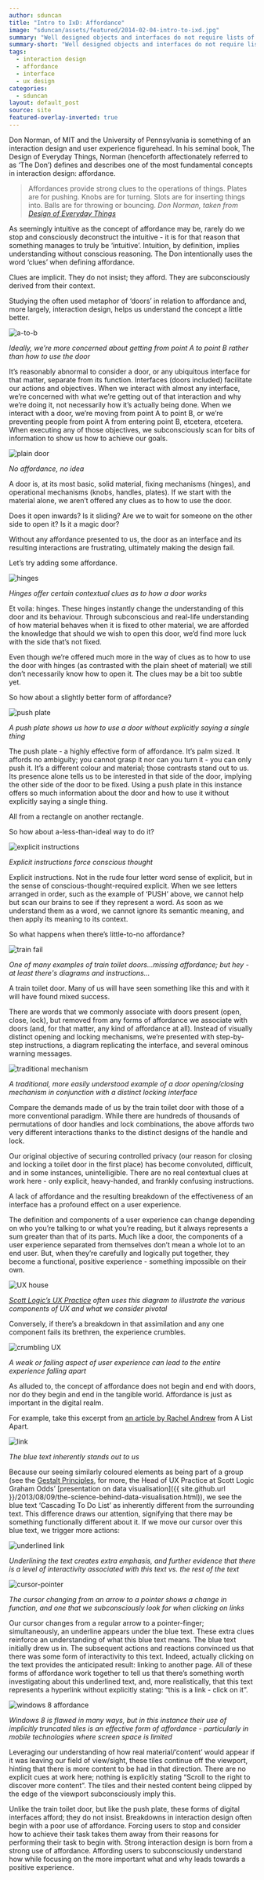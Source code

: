 ```yaml
---
author: sduncan
title: "Intro to IxD: Affordance"
image: "sduncan/assets/featured/2014-02-04-intro-to-ixd.jpg"
summary: "Well designed objects and interfaces do not require lists of instructions. Why not?"
summary-short: "Well designed objects and interfaces do not require lists of instructions. Why not?"
tags:
  - interaction design
  - affordance
  - interface
  - ux design
categories:
  - sduncan
layout: default_post
source: site
featured-overlay-inverted: true
---
```


Don Norman, of MIT and the University of Pennsylvania is something of an interaction design and user experience figurehead. In his seminal book, The Design of Everyday Things, Norman (henceforth affectionately referred to as ‘The Don’) defines and describes one of the most fundamental concepts in interaction design: affordance.

<blockquote>
Affordances provide strong clues to the operations of things. Plates are for pushing. Knobs are for turning. Slots are for inserting things into. Balls are for throwing or bouncing.
<cite>Don Norman, taken from <a href="http://www.amazon.co.uk/Design-Everyday-Things-revised-expanded/dp/0262525674/" target="blank">Design of Everyday Things</a></cite>
</blockquote>

As seemingly intuitive as the concept of affordance may be, rarely do we stop and consciously deconstruct the intuitive - it is for that reason that something manages to truly be ‘intuitive’. Intuition, by definition, implies understanding without conscious reasoning. The Don intentionally uses the word ‘clues’ when defining affordance.

Clues are implicit. They do not insist; they afford. They are subconsciously derived from their context.

Studying the often used metaphor of ‘doors’ in relation to affordance and, more largely, interaction design, helps us understand the concept a little better.

<img src="{{ site.github.url }}/sduncan/assets/2014-02-04-intro-to-ixd/a-to-b.png" alt="a-to-b" class="aligncenter" />

*Ideally, we’re more concerned about getting from point A to point B rather than how to use the door*

It’s reasonably abnormal to consider a door, or any ubiquitous interface for that matter, separate from its function. Interfaces (doors included) facilitate our actions and objectives.   When we interact with almost any interface, we’re concerned with what we’re getting out of that interaction and why we’re doing it, not necessarily how it’s actually being done.  When we interact with a door, we’re moving from point A to point B, or we’re preventing people from point A from entering point B, etcetera, etcetera. When executing any of those objectives, we subconsciously scan for bits of information to show us how to achieve our goals.

<img src="{{ site.github.url }}/sduncan/assets/2014-02-04-intro-to-ixd/plain-doorframe.png" alt="plain door" class="aligncenter" />

*No affordance, no idea*

A door is, at its most basic, solid material, fixing mechanisms (hinges), and operational mechanisms (knobs, handles, plates). If we start with the material alone, we aren’t offered any clues as to how to use the door.

Does it open inwards? Is it sliding? Are we to wait for someone on the other side to open it? Is it a magic door?

Without any affordance presented to us, the door as an interface and its resulting interactions are frustrating, ultimately making the design fail.

Let’s try adding some affordance.

<img src="{{ site.github.url }}/sduncan/assets/2014-02-04-intro-to-ixd/hinges.png" alt="hinges" class="aligncenter" />

*Hinges offer certain contextual clues as to how a door works*

Et voila: hinges. These hinges instantly change the understanding of this door and its behaviour. Through subconscious and real-life understanding of how material behaves when it is fixed to other material, we are afforded the knowledge that should we wish to open this door, we’d find more luck with the side that’s not fixed.

Even though we’re offered much more in the way of clues as to how to use the door with hinges (as contrasted with the plain sheet of material) we still don’t necessarily know how to open it. The clues may be a bit too subtle yet.

So how about a slightly better form of affordance?

<img src="{{ site.github.url }}/sduncan/assets/2014-02-04-intro-to-ixd/push-plate.png" alt="push plate" class="aligncenter" />

*A push plate shows us how to use a door without explicitly saying a single thing*

The push plate - a highly effective form of affordance. It’s palm sized. It affords no ambiguity; you cannot grasp it nor can you turn it - you can only push it. It’s a different colour and material; those contrasts stand out to us. Its presence alone tells us to be interested in that side of the door, implying the other side of the door to be fixed. Using a push plate in this instance offers so much information about the door and how to use it without explicitly saying a single thing.

All from a rectangle on another rectangle.

So how about a-less-than-ideal way to do it?

<img src="{{ site.github.url }}/sduncan/assets/2014-02-04-intro-to-ixd/explicit-instructions.png" alt="explicit instructions" class="aligncenter" />

*Explicit instructions force conscious thought*

Explicit instructions. Not in the rude four letter word sense of explicit, but in the sense of conscious-thought-required explicit. When we see letters arranged in order, such as the example of ‘PUSH’ above, we cannot help but scan our brains to see if they represent a word.  As soon as we understand them as a word, we cannot ignore its semantic meaning, and then apply its meaning to its context.

So what happens when there’s little-to-no affordance?

<img src="{{ site.github.url }}/sduncan/assets/2014-02-04-intro-to-ixd/train-fail.png" alt="train fail" class="aligncenter" />

*One of many examples of train toilet doors...missing affordance; but hey - at least there's diagrams and instructions...*

A train toilet door. Many of us will have seen something like this and with it will have found mixed success.

There are words that we commonly associate with doors present (open, close, lock), but removed from any forms of affordance we associate with doors (and, for that matter, any kind of affordance at all).  Instead of visually distinct opening and locking mechanisms, we’re presented with step-by-step instructions, a diagram replicating the interface, and several ominous warning messages.

<img src="{{ site.github.url }}/sduncan/assets/2014-02-04-intro-to-ixd/traditional.png" alt="traditional mechanism" class="aligncenter" />

*A traditional, more easily understood example of a door opening/closing mechanism in conjunction with a distinct locking interface*

Compare the demands made of us by the train toilet door with those of a more conventional paradigm.  While there are hundreds of thousands of permutations of door handles and lock combinations, the above affords two very different interactions thanks to the distinct designs of the handle and lock.

Our original objective of securing controlled privacy (our reason for closing and locking a toilet door in the first place) has become convoluted, difficult, and in some instances, unintelligible. There are no real contextual clues at work here - only explicit, heavy-handed, and frankly confusing instructions.

A lack of affordance and the resulting breakdown of the effectiveness of an interface has a profound effect on a user experience.

The definition and components of a user experience can change depending on who you’re talking to or what you’re reading, but it always represents a sum greater than that of its parts. Much like a door, the components of a user experience separated from themselves don’t mean a whole lot to an end user. But, when they’re carefully and logically put together, they become a functional, positive experience - something impossible on their own.

<img src="{{ site.github.url }}/sduncan/assets/2014-02-04-intro-to-ixd/ux-house.png" alt="UX house" class="aligncenter" />

*[Scott Logic’s UX Practice](http://www.scottlogic.com/services/user-experience) often uses this diagram to illustrate the various components of UX and what we consider pivotal*

Conversely, if there’s a breakdown in that assimilation and any one component fails its brethren, the experience crumbles.

<img src="{{ site.github.url }}/sduncan/assets/2014-02-04-intro-to-ixd/crumbling.png" alt="crumbling UX" class="aligncenter" />

*A weak or failing aspect of user experience can lead to the entire experience falling apart*

As alluded to, the concept of affordance does not begin and end with doors, nor do they begin and end in the tangible world.  Affordance is just as important in the digital realm.

For example, take this excerpt from [an article by Rachel Andrew](http://alistapart.com/column/making-time-for-side-projects) from A List Apart.

<img src="{{ site.github.url }}/sduncan/assets/2014-02-04-intro-to-ixd/link.png" alt="link" class="aligncenter" />

*The blue text inherently stands out to us*

Because our seeing similarly coloured elements as being part of a group (see the [Gestalt Principles](http://en.wikipedia.org/wiki/Gestalt_psychology#Gestalt_laws_of_grouping), for more, the Head of UX Practice at Scott Logic Graham Odds’ [presentation on data visualisation]({{ site.github.url }}/2013/08/09/the-science-behind-data-visualisation.html)), we see the blue text ‘Cascading To Do List’ as inherently different from the surrounding text.  This difference draws our attention, signifying that there may be something functionally different about it.  If we move our cursor over this blue text, we trigger more actions:

<img src="{{ site.github.url }}/sduncan/assets/2014-02-04-intro-to-ixd/underline.png" alt="underlined link" class="aligncenter" />

*Underlining the text creates extra emphasis, and further evidence that there is a level of interactivity associated with this text vs. the rest of the text*

<img src="{{ site.github.url }}/sduncan/assets/2014-02-04-intro-to-ixd/cursor-pointer.png" alt="cursor-pointer" class="aligncenter" />

*The cursor changing from an arrow to a pointer shows a change in function, and one that we subconsciously look for when clicking on links*

Our cursor changes from a regular arrow to a pointer-finger; simultaneously, an underline appears under the blue text.  These extra clues reinforce an understanding of what this blue text means.  The blue text initially drew us in.  The subsequent actions and reactions convinced us that there was some form of interactivity to this text.  Indeed, actually clicking on the text provides the anticipated result: linking to another page.  All of these forms of affordance work together to tell us that there’s something worth investigating about this underlined text, and, more realistically, that this text represents a hyperlink without explicitly stating: “this is a link - click on it”.

<img src="{{ site.github.url }}/sduncan/assets/2014-02-04-intro-to-ixd/windows8-affordance.png" alt="windows 8 affordance" class="aligncenter" />

*Windows 8 is flawed in many ways, but in this instance their use of implicitly truncated tiles is an effective form of affordance - particularly in mobile technologies where screen space is limited*

Leveraging our understanding of how real material/’content’ would appear if it was leaving our field of view/sight, these tiles continue off the viewport, hinting that there is more content to be had in that direction.  There are no explicit cues at work here; nothing is explicitly stating “Scroll to the right to discover more content”.  The tiles and their nested content being clipped by the edge of the viewport subconsciously imply this.

Unlike the train toilet door, but like the push plate, these forms of digital interfaces afford; they do not insist. Breakdowns in interaction design often begin with a poor use of affordance. Forcing users to stop and consider how to achieve their task takes them away from their reasons for performing their task to begin with. Strong interaction design is born from a strong use of affordance. Affording users to subconsciously understand how while focusing on the more important what and why leads towards a positive experience.

